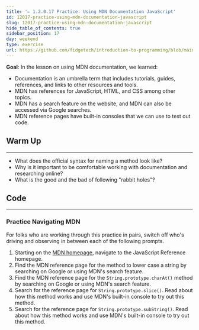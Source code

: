 ```yaml
---
title: '✏️ 1.2.0.17 Practice: Using MDN Documentation JavaScript'
id: 12017-practice-using-mdn-documentation-javascript
slug: 12017-practice-using-mdn-documentation-javascript
hide_table_of_contents: true
sidebar_position: 17
day: weekend
type: exercise
url: https://github.com/fidgetech/introduction-to-programming/blob/main/0q_classwork_practice_using_mdn_documentation.md
---
```


**Goal**: In the lesson on using MDN documentation, we learned:

* Documentation is an umbrella term that includes tutorials, guides, references, and links to other resources and tools.
* MDN has references for JavaScript, HTML, and CSS among other topics.
* MDN has a search feature on the website, and MDN can also be accessed via Google searches.
* MDN reference pages have built-in consoles that we can use to test out code.

## Warm Up
<hr />

* What does the official syntax for naming a method look like?
* Why is it important to be comfortable working with documentation and researching online?
* What is the good and the bad of following "rabbit holes"?

## Code
<hr />

### Practice Navigating MDN

For folks who are working through this practice in pairs, switch off who's driving and observing in between each of the following prompts.

1. Starting on the [MDN homepage](https://developer.mozilla.org/en-US/), navigate to the JavaScript Reference homepage.
2. Find the MDN reference page for the method to lower case a string by searching on Google or using MDN's search feature.
3. Find the MDN reference page for the `String.prototype.charAt()` method by searching on Google or using MDN's search feature.
4. Search for the reference page for `String.prototype.slice()`. Read about how this method works and use MDN's built-in console to try out this method.
5. Search for the reference page for `String.prototype.subString()`. Read about how this method works and use MDN's built-in console to try out this method.